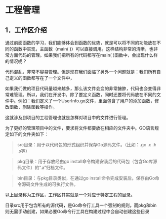 # 工程管理

## **1．工作区介绍**

通过前面函数的学习，我们能够体会到函数的优势，就是可以将不同的功能放在不同的函数中实现，主函数（main( )）可以直接调用。这样结构非常的清晰，也非常方面代码的管理。如果我们把所有的代码都写在main( )函数中，会出现什么样的情况呢？

代码混乱，非常不容易管理。但是现在我们面临了另外一个问题就是：我们所有自己定义的函数都写在了一个文件中，

如果我们做的项目代码量越来越多，那么该文件会变的非常臃肿，代码也会变得非常难管理。所以，我们在开发中，除了要定义函数，同时还要将代码放在不同的文件中。例如：我们定义了一个UserInfo.go文件，里面包含了用户的添加函数，修改函数，删除函数等操作。

这就涉及到项目的工程管理也就是怎样对项目中的文件进行管理。

为了更好的管理项目中的文件，要求将文件都要放在相应的文件夹中。GO语言规定如下的文件夹如下：

> src目录：用于以代码包的形式组织并保存Go源码文件。（比如：.go .c .h .s等）

> pkg目录：用于存放经由go install命令构建安装后的代码包（包含Go库源码文件）的“.a”归档文件。

> bin目录：与pkg目录类似，在通过go install命令完成安装后，保存由Go命令源码文件生成的可执行文件。

 

以上目录称为工作区，工作区其实就是一个对应于特定工程的目录。

目录src用于包含所有的源代码，是Go命令行工具一个强制的规则，而pkg和bin则无需手动创建，如果必要Go命令行工具在构建过程中会自动创建这些目录

